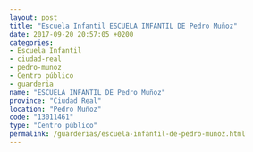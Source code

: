 ```yaml
---
layout: post
title: "Escuela Infantil ESCUELA INFANTIL DE Pedro Muñoz"
date: 2017-09-20 20:57:05 +0200
categories:
- Escuela Infantil
- ciudad-real
- pedro-munoz
- Centro público
- guarderia
name: "ESCUELA INFANTIL DE Pedro Muñoz"
province: "Ciudad Real"
location: "Pedro Muñoz"
code: "13011461"
type: "Centro público"
permalink: /guarderias/escuela-infantil-de-pedro-munoz.html
---
```

